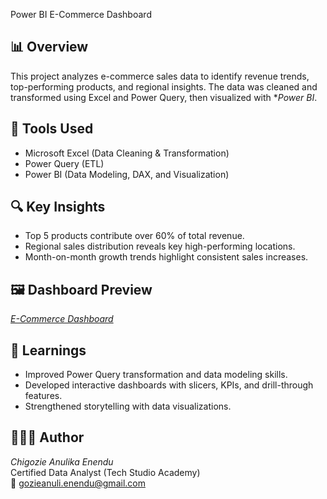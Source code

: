 Power BI E-Commerce Dashboard

## 📊 Overview
This project analyzes e-commerce sales data to identify revenue trends, top-performing products, and regional insights. The data was cleaned and transformed using Excel and Power Query, then visualized with **Power BI*.

## 🧰 Tools Used
- Microsoft Excel (Data Cleaning & Transformation)
- Power Query (ETL)
- Power BI (Data Modeling, DAX, and Visualization)

## 🔍 Key Insights
- Top 5 products contribute over 60% of total revenue.
- Regional sales distribution reveals key high-performing locations.
- Month-on-month growth trends highlight consistent sales increases.

## 🖼 Dashboard Preview
*[E-Commerce Dashboard](images/https://github.com/Gozie0605/POWER-BI-E-COMMERCE-DASHBOARD/blob/main/images/Capture.PNG)*

## 🧠 Learnings
- Improved Power Query transformation and data modeling skills.
- Developed interactive dashboards with slicers, KPIs, and drill-through features.
- Strengthened storytelling with data visualizations.

## 👩🏽‍💻 Author
*Chigozie Anulika Enendu*  
Certified Data Analyst (Tech Studio Academy)  
📧 gozieanuli.enendu@gmail.com 
